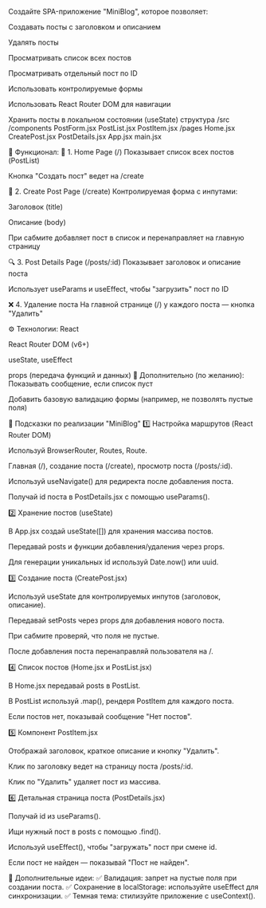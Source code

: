 Создайте SPA-приложение "MiniBlog", которое позволяет:

Создавать посты с заголовком и описанием

Удалять посты

Просматривать список всех постов

Просматривать отдельный пост по ID

Использовать контролируемые формы

Использовать React Router DOM для навигации

Хранить посты в локальном состоянии (useState)
структура
/src
  /components
    PostForm.jsx
    PostList.jsx
    PostItem.jsx
  /pages
    Home.jsx
    CreatePost.jsx
    PostDetails.jsx
  App.jsx
  main.jsx

🔧 Функционал:
📄 1. Home Page (/)
Показывает список всех постов (PostList)

Кнопка "Создать пост" ведет на /create

📝 2. Create Post Page (/create)
Контролируемая форма с инпутами:

Заголовок (title)

Описание (body)

При сабмите добавляет пост в список и перенаправляет на главную страницу

🔍 3. Post Details Page (/posts/:id)
Показывает заголовок и описание поста

Использует useParams и useEffect, чтобы "загрузить" пост по ID

❌ 4. Удаление поста
На главной странице (/) у каждого поста — кнопка "Удалить"

⚙️ Технологии:
React

React Router DOM (v6+)

useState, useEffect

props (передача функций и данных)
📌 Дополнительно (по желанию):
Показывать сообщение, если список пуст

Добавить базовую валидацию формы (например, не позволять пустые поля)

🔹 Подсказки по реализации "MiniBlog"
1️⃣ Настройка маршрутов (React Router DOM)

Используй BrowserRouter, Routes, Route.

Главная (/), создание поста (/create), просмотр поста (/posts/:id).

Используй useNavigate() для редиректа после добавления поста.

Получай id поста в PostDetails.jsx с помощью useParams().

2️⃣ Хранение постов (useState)

В App.jsx создай useState([]) для хранения массива постов.

Передавай posts и функции добавления/удаления через props.

Для генерации уникальных id используй Date.now() или uuid.

3️⃣ Создание поста (CreatePost.jsx)

Используй useState для контролируемых инпутов (заголовок, описание).

Передавай setPosts через props для добавления нового поста.

При сабмите проверяй, что поля не пустые.

После добавления поста перенаправляй пользователя на /.

4️⃣ Список постов (Home.jsx и PostList.jsx)

В Home.jsx передавай posts в PostList.

В PostList используй .map(), рендеря PostItem для каждого поста.

Если постов нет, показывай сообщение "Нет постов".

5️⃣ Компонент PostItem.jsx

Отображай заголовок, краткое описание и кнопку "Удалить".

Клик по заголовку ведет на страницу поста /posts/:id.

Клик по "Удалить" удаляет пост из массива.

6️⃣ Детальная страница поста (PostDetails.jsx)

Получай id из useParams().

Ищи нужный пост в posts с помощью .find().

Используй useEffect(), чтобы "загружать" пост при смене id.

Если пост не найден — показывай "Пост не найден".

🎯 Дополнительные идеи:
✅ Валидация: запрет на пустые поля при создании поста.
✅ Сохранение в localStorage: используйте useEffect для синхронизации.
✅ Темная тема: стилизуйте приложение с useContext().